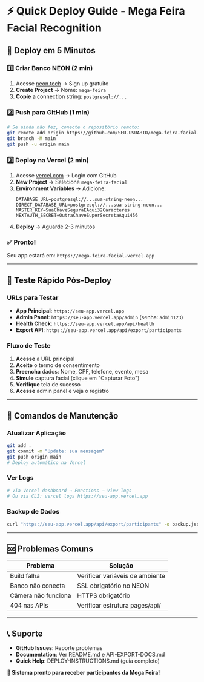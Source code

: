 # ⚡ Quick Deploy Guide - Mega Feira Facial Recognition

## 🚀 Deploy em 5 Minutos

### 1️⃣ Criar Banco NEON (2 min)
1. Acesse [neon.tech](https://neon.tech) → Sign up gratuito
2. **Create Project** → Nome: `mega-feira`
3. **Copie** a connection string: `postgresql://...`

### 2️⃣ Push para GitHub (1 min)
```bash
# Se ainda não fez, conecte o repositório remoto:
git remote add origin https://github.com/SEU-USUARIO/mega-feira-facial.git
git branch -M main
git push -u origin main
```

### 3️⃣ Deploy na Vercel (2 min)
1. Acesse [vercel.com](https://vercel.com) → Login com GitHub
2. **New Project** → Selecione `mega-feira-facial`
3. **Environment Variables** → Adicione:
   ```env
   DATABASE_URL=postgresql://...sua-string-neon...
   DIRECT_DATABASE_URL=postgresql://...sua-string-neon...
   MASTER_KEY=SuaChaveSeguraEAqui32Caracteres
   NEXTAUTH_SECRET=OutraChaveSuperSecretaAqui456
   ```
4. **Deploy** → Aguarde 2-3 minutos

### ✅ Pronto! 
Seu app estará em: `https://mega-feira-facial.vercel.app`

---

## 🧪 Teste Rápido Pós-Deploy

### URLs para Testar
- **App Principal**: `https://seu-app.vercel.app`
- **Admin Panel**: `https://seu-app.vercel.app/admin` (senha: `admin123`)
- **Health Check**: `https://seu-app.vercel.app/api/health`
- **Export API**: `https://seu-app.vercel.app/api/export/participants`

### Fluxo de Teste
1. **Acesse** a URL principal
2. **Aceite** o termo de consentimento
3. **Preencha** dados: Nome, CPF, telefone, evento, mesa
4. **Simule** captura facial (clique em "Capturar Foto")
5. **Verifique** tela de sucesso
6. **Acesse** admin panel e veja o registro

---

## 🔧 Comandos de Manutenção

### Atualizar Aplicação
```bash
git add .
git commit -m "Update: sua mensagem"
git push origin main
# Deploy automático na Vercel
```

### Ver Logs
```bash
# Via Vercel dashboard → Functions → View logs
# Ou via CLI: vercel logs https://seu-app.vercel.app
```

### Backup de Dados
```bash
curl "https://seu-app.vercel.app/api/export/participants" -o backup.json
```

---

## 🆘 Problemas Comuns

| Problema | Solução |
|----------|---------|
| Build falha | Verificar variáveis de ambiente |
| Banco não conecta | SSL obrigatório no NEON |
| Câmera não funciona | HTTPS obrigatório |
| 404 nas APIs | Verificar estrutura pages/api/ |

---

## 📞 Suporte

- **GitHub Issues**: Reporte problemas
- **Documentation**: Ver README.md e API-EXPORT-DOCS.md
- **Quick Help**: DEPLOY-INSTRUCTIONS.md (guia completo)

**🎯 Sistema pronto para receber participantes da Mega Feira!**